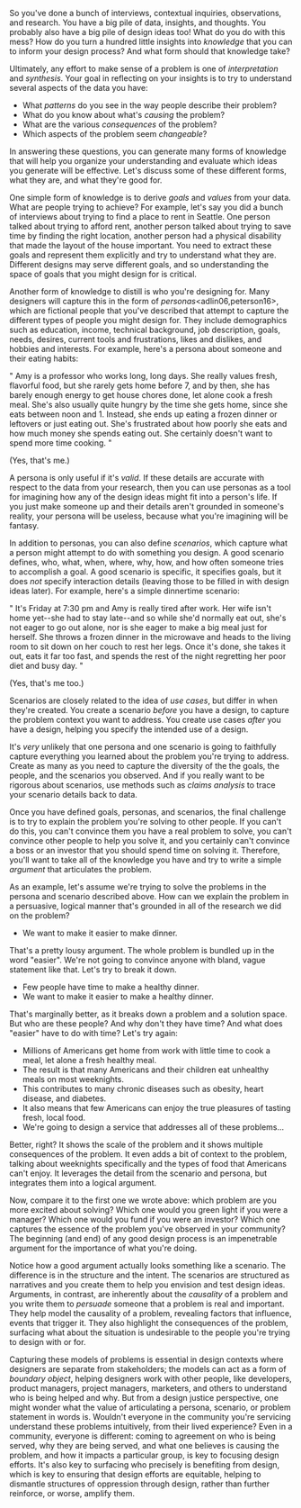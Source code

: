 So you've done a bunch of interviews, contextual inquiries, observations, and research. You have a big pile of data, insights, and thoughts. You probably also have a big pile of design ideas too! What do you do with this mess? How do you turn a hundred little insights into _knowledge_ that you can to inform your design process? And what form should that knowledge take?

Ultimately, any effort to make sense of a problem is one of *interpretation* and *synthesis*. Your goal in reflecting on your insights is to try to understand several aspects of the data you have:

* What *patterns* do you see in the way people describe their problem?
* What do you know about what's *causing* the problem?
* What are the various *consequences* of the problem?
* Which aspects of the problem seem *changeable*?

In answering these questions, you can generate many forms of knowledge that will help you organize your understanding and evaluate which ideas you generate will be effective. 
Let's discuss some of these different forms, what they are, and what they're good for.

One simple form of knowledge is to derive *goals* and *values* from your data. What are people trying to achieve? For example, let's say you did a bunch of interviews about trying to find a place to rent in Seattle. One person talked about trying to afford rent, another person talked about trying to save time by finding the right location, another person had a physical disability that made the layout of the house important. You need to extract these goals and represent them explicitly and try to understand what they are. Different designs may serve different goals, and so understanding the space of goals that you might design for is critical.

Another form of knowledge to distill is who you're designing for. Many designers will capture this in the form of *personas*<adlin06,peterson16>, which are fictional people that you've described that attempt to capture the different types of people you might design for. 
They include demographics such as education, income, technical background, job description, goals, needs, desires, current tools and frustrations, likes and dislikes, and hobbies and interests. 
For example, here's a persona about someone and their eating habits:

"
Amy is a professor who works long, long days. She really values fresh, flavorful food, but she rarely gets home before 7, and by then, she has barely enough energy to get house chores done, let alone cook a fresh meal. She's also usually quite hungry by the time she gets home, since she eats between noon and 1. Instead, she ends up eating a frozen dinner or leftovers or just eating out. She's frustrated about how poorly she eats and how much money she spends eating out. She certainly doesn't want to spend more time cooking.
"

(Yes, that's me.)		

A persona is only useful if it's *valid*. If these details are accurate with respect to the data from your research, then you can use personas as a tool for imagining how any of the design ideas might fit into a person's life. If you just make someone up and their details aren't grounded in someone's reality, your persona will be useless, because what you're imagining will be fantasy.

In addition to personas, you can also define *scenarios*<boedker00>, which capture what a person might attempt to do with something you design. A good scenario defines, who, what, when, where, why, how, and how often someone tries to accomplish a goal. A good scenario is specific, it specifies goals, but it does _not_ specify interaction details (leaving those to be filled in with design ideas later). 
For example, here's a simple dinnertime scenario:

"
It's Friday at 7:30 pm and Amy is really tired after work. Her wife isn't home yet--she had to stay late--and so while she'd normally eat out, she's not eager to go out alone, nor is she eager to make a big meal just for herself. She throws a frozen dinner in the microwave and heads to the living room to sit down on her couch to rest her legs. Once it's done, she takes it out, eats it far too fast, and spends the rest of the night regretting her poor diet and busy day.
"

(Yes, that's me too.)

Scenarios are closely related to the idea of *use cases*, but differ in when they're created. You create a scenario _before_ you have a design, to capture the problem context you want to address. 
You create use cases _after_ you have a design, helping you specify the intended use of a design.

It's _very_ unlikely that one persona and one scenario is going to faithfully capture everything you learned about the problem you're trying to address. Create as many as you need to capture the diversity of the the goals, the people, and the scenarios you observed. And if you really want to be rigorous about scenarios, use methods such as *claims analysis*<carroll92> to trace your scenario details back to data.

Once you have defined goals, personas, and scenarios, the final challenge is to try to explain the problem you're solving to other people. If you can't do this, you can't convince them you have a real problem to solve, you can't convince other people to help you solve it, and you certainly can't convince a boss or an investor that you should spend time on solving it. Therefore, you'll want to take all of the knowledge you have and try to write a simple *argument* that articulates the problem.

As an example, let's assume we're trying to solve the problems in the persona and scenario described above. How can we explain the problem in a persuasive, logical manner that's grounded in all of the research we did on the problem?

* We want to make it easier to make dinner.
		
That's a pretty lousy argument. The whole problem is bundled up in the word "easier". We're not going to convince anyone with bland, vague statement like that. Let's try to break it down.

* Few people have time to make a healthy dinner.
* We want to make it easier to make a healthy dinner.

That's marginally better, as it breaks down a problem and a solution space. But who are these people? 
And why don't they have time? And what does "easier" have to do with time? Let's try again:

* Millions of Americans get home from work with little time to cook a meal, let alone a fresh healthy meal.
* The result is that many Americans and their children eat unhealthy meals on most weeknights.
* This contributes to many chronic diseases such as obesity, heart disease, and diabetes.
* It also means that few Americans can enjoy the true pleasures of tasting fresh, local food.
* We're going to design a service that addresses all of these problems...

Better, right? It shows the scale of the problem and it shows multiple consequences of the problem. It even adds a bit of context to the problem, talking about weeknights specifically and the types of food that Americans can't enjoy. It leverages the detail from the scenario and persona, but integrates them into a logical argument.

Now, compare it to the first one we wrote above: which problem are you more excited about solving? Which one would you green light if you were a manager? Which one would you fund if you were an investor? Which one captures the essence of the problem you've observed in your community? The beginning (and end) of any good design process is an impenetrable argument for the importance of what you're doing.

Notice how a good argument actually looks something like a scenario. The difference is in the structure and the intent. The scenarios are structured as narratives and you create them to help you envision and test design ideas. Arguments, in contrast, are inherently about the _causality_ of a problem and you write them to _persuade_ someone that a problem is real and important. They help model the causality of a problem, revealing factors that influence, events that trigger it. They also highlight the consequences of the problem, surfacing what about the situation is undesirable to the people you're trying to design with or for.

Capturing these models of problems is essential in design contexts where designers are separate from stakeholders; the models can act as a form of *boundary object*<barret10>, helping designers work with other people, like developers, product managers, project managers, marketers, and others to understand who is being helped and why. But from a design justice perspective, one might wonder what the value of articulating a persona, scenario, or problem statement in words is. Wouldn't everyone in the community you're servicing understand these problems intuitively, from their lived experience? Even in a community, everyone is different: coming to agreement on who is being served, why they are being served, and what one believes is causing the problem, and how it impacts a particular group, is key to focusing design efforts.
It's also key to surfacing who precisely is benefiting from design, which is key to ensuring that design efforts are equitable, helping to dismantle structures of oppression through design, rather than further reinforce, or worse, amplify them.